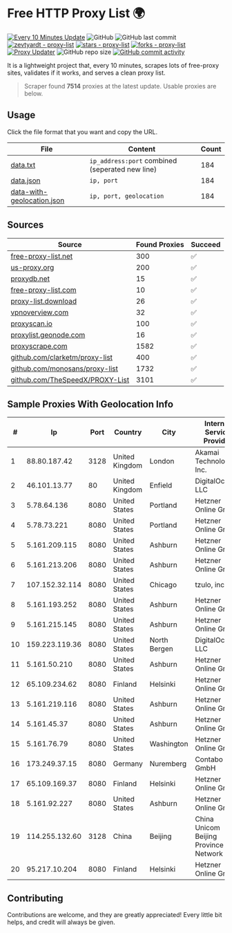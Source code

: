 
# Free HTTP Proxy List 🌍

[![Every 10 Minutes Update](https://github.com/mertguvencli/http-proxy-list/actions/workflows/main.yml/badge.svg?branch=main)](https://github.com/mertguvencli/http-proxy-list/actions/workflows/main.yml)
![GitHub](https://img.shields.io/github/license/mertguvencli/http-proxy-list)
![GitHub last commit](https://img.shields.io/github/last-commit/mertguvencli/http-proxy-list)
[![zevtyardt - proxy-list](https://img.shields.io/static/v1?label=zevtyardt&message=proxy-list&color=blue&logo=github)](https://github.com/zevtyardt/proxy-list "Go to GitHub repo")
[![stars - proxy-list](https://img.shields.io/github/stars/zevtyardt/proxy-list?style=social)](https://github.com/zevtyardt/proxy-list)
[![forks - proxy-list](https://img.shields.io/github/forks/zevtyardt/proxy-list?style=social)](https://github.com/zevtyardt/proxy-list)
[![Proxy Updater](https://github.com/zevtyardt/proxy-list/workflows/Proxy%20Updater/badge.svg)](https://github.com/zevtyardt/proxy-list/actions?query=workflow:"Proxy+Updater")
![GitHub repo size](https://img.shields.io/github/repo-size/zevtyardt/proxy-list)
[![GitHub commit activity](https://img.shields.io/github/commit-activity/m/zevtyardt/proxy-list?logo=commits)](https://github.com/zevtyardt/proxy-list/commits/main)

It is a lightweight project that, every 10 minutes, scrapes lots of free-proxy sites, validates if it works, and serves a clean proxy list.

> Scraper found **7514** proxies at the latest update. Usable proxies are below.

## Usage

Click the file format that you want and copy the URL.

|File|Content|Count|
|----|-------|-----|
|[data.txt](https://raw.githubusercontent.com/mertguvencli/http-proxy-list/main/proxy-list/data.txt)|`ip_address:port` combined (seperated new line)|184|
|[data.json](https://raw.githubusercontent.com/mertguvencli/http-proxy-list/main/proxy-list/data.json)|`ip, port`|184|
|[data-with-geolocation.json](https://raw.githubusercontent.com/mertguvencli/http-proxy-list/main/proxy-list/data-with-geolocation.json)|`ip, port, geolocation`|184|

## Sources

|Source|Found Proxies|Succeed|
|------|-------------|-------|
|[free-proxy-list.net](https://free-proxy-list.net)|300|✅|
|[us-proxy.org](https://www.us-proxy.org)|200|✅|
|[proxydb.net](http://proxydb.net)|15|✅|
|[free-proxy-list.com](https://free-proxy-list.com/?page=&port=&type%5B%5D=http&type%5B%5D=https&up_time=0&search=Search)|10|✅|
|[proxy-list.download](https://www.proxy-list.download/HTTP)|26|✅|
|[vpnoverview.com](https://vpnoverview.com/privacy/anonymous-browsing/free-proxy-servers)|32|✅|
|[proxyscan.io](https://www.proxyscan.io)|100|✅|
|[proxylist.geonode.com](https://proxylist.geonode.com/api/proxy-list?limit=300&page=1&sort_by=lastChecked&sort_type=desc&protocols=http,https)|16|✅|
|[proxyscrape.com](https://api.proxyscrape.com/v2/?request=displayproxies&protocol=http&timeout=10000&country=all&ssl=all&anonymity=all)|1582|✅|
|[github.com/clarketm/proxy-list](https://raw.githubusercontent.com/clarketm/proxy-list/master/proxy-list-raw.txt)|400|✅|
|[github.com/monosans/proxy-list](https://raw.githubusercontent.com/monosans/proxy-list/main/proxies/http.txt)|1732|✅|
|[github.com/TheSpeedX/PROXY-List](https://raw.githubusercontent.com/TheSpeedX/PROXY-List/master/http.txt)|3101|✅|


## Sample Proxies With Geolocation Info

|#|Ip|Port|Country|City|Internet Service Provider|
|-|--|----|-------|----|-------------------------|
|1|88.80.187.42|3128|United Kingdom|London|Akamai Technologies, Inc.|
|2|46.101.13.77|80|United Kingdom|Enfield|DigitalOcean, LLC|
|3|5.78.64.136|8080|United States|Portland|Hetzner Online GmbH|
|4|5.78.73.221|8080|United States|Portland|Hetzner Online GmbH|
|5|5.161.209.115|8080|United States|Ashburn|Hetzner Online GmbH|
|6|5.161.213.206|8080|United States|Ashburn|Hetzner Online GmbH|
|7|107.152.32.114|8080|United States|Chicago|tzulo, inc.|
|8|5.161.193.252|8080|United States|Ashburn|Hetzner Online GmbH|
|9|5.161.215.145|8080|United States|Ashburn|Hetzner Online GmbH|
|10|159.223.119.36|8080|United States|North Bergen|DigitalOcean, LLC|
|11|5.161.50.210|8080|United States|Ashburn|Hetzner Online GmbH|
|12|65.109.234.62|8080|Finland|Helsinki|Hetzner Online GmbH|
|13|5.161.219.116|8080|United States|Ashburn|Hetzner Online GmbH|
|14|5.161.45.37|8080|United States|Ashburn|Hetzner Online GmbH|
|15|5.161.76.79|8080|United States|Washington|Hetzner Online GmbH|
|16|173.249.37.15|8080|Germany|Nuremberg|Contabo GmbH|
|17|65.109.169.37|8080|Finland|Helsinki|Hetzner Online GmbH|
|18|5.161.92.227|8080|United States|Ashburn|Hetzner Online GmbH|
|19|114.255.132.60|3128|China|Beijing|China Unicom Beijing Province Network|
|20|95.217.10.204|8080|Finland|Helsinki|Hetzner Online GmbH|



## Contributing

Contributions are welcome, and they are greatly appreciated! Every
little bit helps, and credit will always be given.

